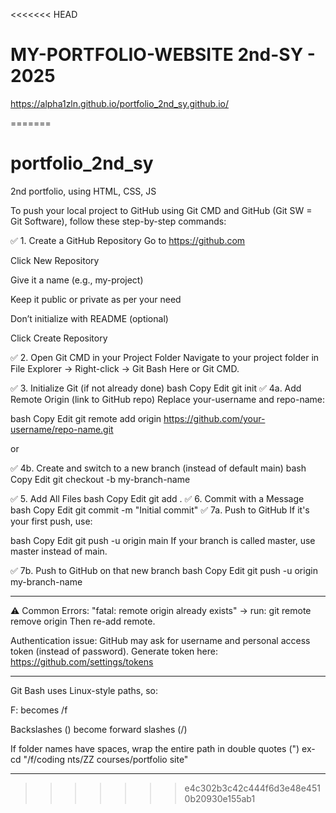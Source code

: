 <<<<<<< HEAD
# MY-PORTFOLIO-WEBSITE 2nd-SY - 2025   

https://alpha1zln.github.io/portfolio_2nd_sy.github.io/


=======
# portfolio_2nd_sy
2nd portfolio, using HTML, CSS, JS


To push your local project to GitHub using Git CMD and GitHub (Git SW = Git Software), follow these step-by-step commands:

✅ 1. Create a GitHub Repository
Go to https://github.com

Click New Repository

Give it a name (e.g., my-project)

Keep it public or private as per your need

Don’t initialize with README (optional)

Click Create Repository

✅ 2. Open Git CMD in your Project Folder
Navigate to your project folder in File Explorer → Right-click → Git Bash Here or Git CMD.

✅ 3. Initialize Git (if not already done)
bash
Copy
Edit
git init
✅ 4a. Add Remote Origin (link to GitHub repo)
Replace your-username and repo-name:

bash
Copy
Edit
git remote add origin https://github.com/your-username/repo-name.git

or 

✅ 4b. Create and switch to a new branch (instead of default main)
bash
Copy
Edit
git checkout -b my-branch-name

✅ 5. Add All Files
bash
Copy
Edit
git add .
✅ 6. Commit with a Message
bash
Copy
Edit
git commit -m "Initial commit"
✅ 7a. Push to GitHub
If it's your first push, use:

bash
Copy
Edit
git push -u origin main
If your branch is called master, use master instead of main.

✅ 7b. Push to GitHub on that new branch
bash
Copy
Edit
git push -u origin my-branch-name

*****************************************
⚠️ Common Errors:
"fatal: remote origin already exists" → run:
git remote remove origin
Then re-add remote.

Authentication issue: GitHub may ask for username and personal access token (instead of password).
Generate token here: https://github.com/settings/tokens


************************************
Git Bash uses Linux-style paths, so:

F: becomes /f

Backslashes (\) become forward slashes (/)

If folder names have spaces, wrap the entire path in double quotes (")
ex- cd "/f/coding nts/ZZ courses/portfolio site"

**************************************
>>>>>>> e4c302b3c42c444f6d3e48e4510b20930e155ab1
